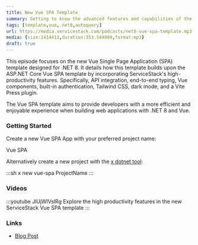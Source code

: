 ```yaml
---
title: New Vue SPA Template
summary: Getting to know the advanced features and capabilities of the enhanced Vite TypeScript Vue SPA template for .NET 8
tags: [template,vue,.net8,autoquery]
url: https://media.servicestack.com/podcasts/net8-vue-spa-template.mp3
media: {size:1414413,duration:353.544000,format:mp3}
draft: true
---
```


This episode focuses on the new Vue Single Page Application (SPA) template designed for .NET 8. 
It details how this template builds upon the ASP.NET Core Vue SPA template by incorporating 
ServiceStack's high-productivity features. Specifically, API integration, end-to-end typing, 
Vue components, built-in authentication, Tailwind CSS, dark mode, and a Vite Press plugin. 

The Vue SPA template aims to provide developers with a more efficient and enjoyable experience 
when building web applications with .NET 8 and Vue.

### Getting Started

Create a new Vue SPA App with your preferred project name:

<project-creator v-slot="x">
    <project-template :name="x.text" repo="NetCoreTemplates/vue-spa" :tags="['vite','auth']">
        <div class="mb-3 text-xl font-medium text-gray-700 dark:text-gray-200">Vue SPA</div>
        <template #icon>
            <img class='w-12 h-12' src="/img/svgs/vue.svg">
        </template>
    </project-template>
</project-creator>

Alternatively create a new project with the [x dotnet tool](https://docs.servicestack.net/dotnet-new):

:::sh
x new vue-spa ProjectName
:::

### Videos

:::youtube JlUjWlVslRg
Explore the high productivity features in the new ServiceStack Vue SPA template
:::

### Links

- [Blog Post](/posts/net8-vue-spa-template)